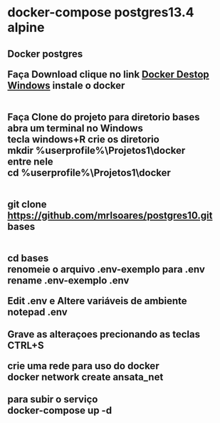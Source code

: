 # docker-compose postgres13.4 alpine
<h2>Docker postgres</h> 
<br/>
<p>
Faça Download clique no link  <a href="https://desktop.docker.com/win/main/amd64/Docker%20Desktop%20Installer.exe">Docker Destop Windows</a>
instale o docker
</p>
<br/>
Faça Clone do projeto para diretorio bases<br/>
abra um terminal no Windows<br/>
tecla windows+R 
crie os diretorio<br/>
mkdir  %userprofile%\Projetos1\docker<br/>
entre nele <br/>
cd  %userprofile%\Projetos1\docker<br/><br/>

git clone https://github.com/mrlsoares/postgres10.git bases<br/><br/>

cd bases <br/>
renomeie  o arquivo .env-exemplo para .env<br/>
rename .env-exemplo .env<br/>

Edit .env e Altere variáveis de ambiente <br/>
notepad .env <br/><br/>
Grave as alteraçoes precionando as teclas CTRL+S <br/>

crie uma rede para uso do docker<br/>
docker network create ansata_net<br/><br/>
para subir o serviço<br/>
docker-compose up -d

